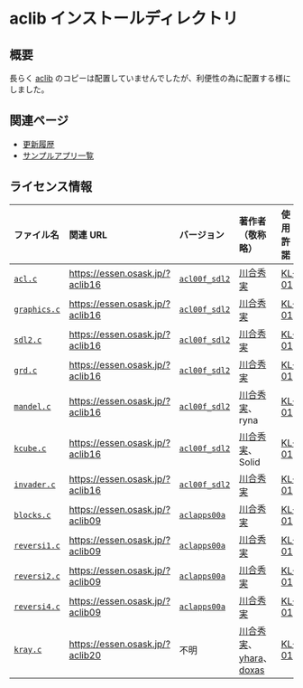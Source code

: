 # aclib インストールディレクトリ

## 概要
長らく [aclib](http://essen.osask.jp/?aclib05) のコピーは配置していませんでしたが、利便性の為に配置する様にしました。

## 関連ページ
* [更新履歴](https://essen.osask.jp/?aclib16)
* [サンプルアプリ一覧](https://essen.osask.jp/?aclib09)

## ライセンス情報
|ファイル名    |関連 URL                         |バージョン     |著作者（敬称略）            |使用許諾|
|:-------------|:--------------------------------|:--------------|:---------------------------|:-------|
|[`acl.c`]     |<https://essen.osask.jp/?aclib16>|[`acl00f_sdl2`]|[川合秀実]                  |[KL-01] |
|[`graphics.c`]|<https://essen.osask.jp/?aclib16>|[`acl00f_sdl2`]|[川合秀実]                  |[KL-01] |
|[`sdl2.c`]    |<https://essen.osask.jp/?aclib16>|[`acl00f_sdl2`]|[川合秀実]                  |[KL-01] |
|[`grd.c`]     |<https://essen.osask.jp/?aclib16>|[`acl00f_sdl2`]|[川合秀実]                  |[KL-01] |
|[`mandel.c`]  |<https://essen.osask.jp/?aclib16>|[`acl00f_sdl2`]|[川合秀実]、ryna            |[KL-01] |
|[`kcube.c`]   |<https://essen.osask.jp/?aclib16>|[`acl00f_sdl2`]|[川合秀実]、Solid           |[KL-01] |
|[`invader.c`] |<https://essen.osask.jp/?aclib16>|[`acl00f_sdl2`]|[川合秀実]                  |[KL-01] |
|[`blocks.c`]  |<https://essen.osask.jp/?aclib09>|[`aclapps00a`] |[川合秀実]                  |[KL-01] |
|[`reversi1.c`]|<https://essen.osask.jp/?aclib09>|[`aclapps00a`] |[川合秀実]                  |[KL-01] |
|[`reversi2.c`]|<https://essen.osask.jp/?aclib09>|[`aclapps00a`] |[川合秀実]                  |[KL-01] |
|[`reversi4.c`]|<https://essen.osask.jp/?aclib09>|[`aclapps00a`] |[川合秀実]                  |[KL-01] |
|[`kray.c`]    |<https://essen.osask.jp/?aclib20>|不明           |[川合秀実]、[yhara]、[doxas]|[KL-01] |

[`acl.c`]:       ./acl.c
[`graphics.c`]:  ./graphics.c
[`sdl2.c`]:      ./sdl2.c
[`grd.c`]:       ./sample/grd.c
[`mandel.c`]:    ./sample/mandel.c
[`kcube.c`]:     ./sample/kcube.c
[`invader.c`]:   ./sample/invader.c
[`blocks.c`]:    ./sample/blocks.c
[`reversi1.c`]:  ./sample/reversi1.c
[`reversi2.c`]:  ./sample/reversi2.c
[`reversi4.c`]:  ./sample/reversi4.c
[`kray.c`]:      ./sample/kray.c
[`acl00f_sdl2`]: http://k.osask.jp/files/acl00f_sdl2.zip
[`aclapps00a`]:  http://k.osask.jp/files/aclapps00a.zip
[川合秀実]:      https://khfdpl.osask.jp/wiki/?osaskjp_index
[yhara]:         https://gist.github.com/yhara/ea0e66e0d8bdd114d2401dd133539fa3
[doxas]:         http://qiita.com/doxas/items/477fda867da467116f8d
[KL-01]:         http://web.archive.org/web/20040402101233/http://www.imasy.org/~mone/kawaido/license01-1.0.html
